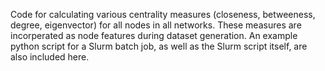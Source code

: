 Code for calculating various centrality measures (closeness, betweeness, degree, eigenvector) for all nodes in all networks. These measures are incorperated as node features during dataset generation. An example python script for a Slurm batch job, as well as the Slurm script itself, are also included here.

